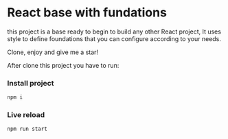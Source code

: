 # React base with fundations

this project is a base ready to begin to build any other React project, It uses style to define foundations that you can configure according to your needs.

Clone, enjoy and give me a star!


After clone this project you have to run:
### Install project
```bash
npm i
```

### Live reload
```bash
npm run start
```


